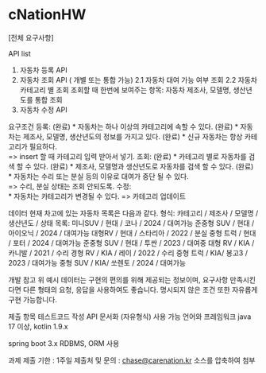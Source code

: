 # cNationHW
[전체 요구사항]

API list
  1) 자동차 등록 API
  2) 자동차 조회 API ( 개별 또는 통합 가능)
      2.1 자동차 대여 가능 여부 조회 
      2.2 자동차 카테고리 별 조회 
      조회할 때 한번에 보여주는 항목: 자동차 제조사, 모델명, 생산년도를 통합 조회
  3) 자동차 수정 API

요구조건
    등록:
      (완료)  * 자동차는 하나 이상의 카테고리에 속할 수 있다.
      (완료)  * 자동차는 제조사, 모델명, 생산년도의 정보를 가지고 있다.
      (완료)  * 신규 자동차는 항상 카테고리가 필요하다.  
                => insert 할 때 카테고리 입력 받아서 넣기.
    조회:
      (완료)   * 카테고리 별로 자동차를 검색 할 수 있다.
      (완료)   * 제조사, 모델명과 생산년도로 자동차를 검색 할 수 있다.
      (완료)   * 자동차는 수리 또는 분실 등의 이유로 대여가 중단 될 수 있다.   
                  => 수리, 분실 상태는 조회 안되도록.
    수정:  
          * 자동차는 카테고리가 변경될 수 있다.
            => 카테고리 업데이트

 데이터
    현재 차고에 있는 자동차 목록은 다음과 같다.
    형식:
      카테고리 / 제조사 / 모델명 / 생산년도 / 상태
    목록: 
      미니SUV / 현대 / 코나 / 2024 / 대여가능
      준중형 SUV / 현대 / 아이오닉 / 2024 / 대여가능
      대형RV / 현대 / 스타리아 / 2022 / 분실
      중형 트럭 / 현대 / 포터 / 2024 / 대여가능
      준중형 SUV / 현대 / 투싼 / 2023 / 대여중
      대형 RV / KIA / 카니발 / 2021 / 수리
      경형 RV / KIA / 레이 / 2022 / 수리
      중형 트럭 / KIA/ 봉고3 / 2023 / 대여가능
      중형 SUV / KIA/ 쏘렌토 / 2024 / 대여가능

개발 참고
 위 예시 데이터는 구현의 편의를 위해 제공되는 정보이며, 요구사항 만족시킨다면 다른 형태의 요청, 응답을 사용하여도 좋습니다.
 명시되지 않은 조건 또한 자유롭게 구현 가능합니다.
 
제출 항목
 테스트코드 작성
 API 문서화 (자유형식)
사용 가능 언어와 프레임워크
 java 17 이상, kotlin 1.9.x

spring boot 3.x
 RDBMS, ORM 사용
 
과제 제출
 기한 : 1주일
 제출처 및 문의 : chase@carenation.kr
 소스를 압축하여 첨부